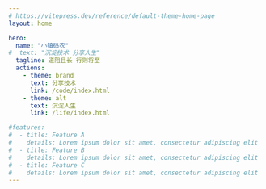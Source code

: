 ```yaml
---
# https://vitepress.dev/reference/default-theme-home-page
layout: home

hero:
  name: "小镇码农"
#  text: "沉淀技术 分享人生"
  tagline: 道阻且长 行则将至
  actions:
    - theme: brand
      text: 分享技术
      link: /code/index.html
    - theme: alt
      text: 沉淀人生
      link: /life/index.html

#features:
#  - title: Feature A
#    details: Lorem ipsum dolor sit amet, consectetur adipiscing elit
#  - title: Feature B
#    details: Lorem ipsum dolor sit amet, consectetur adipiscing elit
#  - title: Feature C
#    details: Lorem ipsum dolor sit amet, consectetur adipiscing elit
---
```



